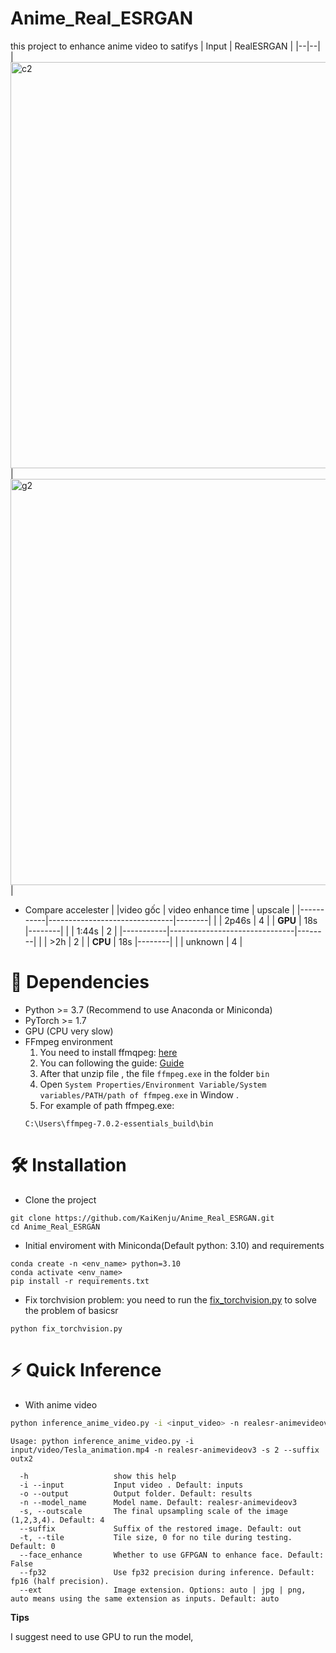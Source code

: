 # Anime_Real_ESRGAN
this project to enhance anime video to satifys
| Input | RealESRGAN |
|--|--|
| <img src="./assets/gif/Tesla_animation.gif" alt="c2" width="650"/> | <img src="./assets/gif/Tesla_animation_outx2_v1.gif" alt="g2" width="650"/> |
<!-- | <img src="./assets/gif/tougenaki.gif" alt="c2" width="650"/> | <img src="./assets/gif/tougenaki_outx2.gif" alt="g2" width="650"/> | -->



- Compare accelester
|           |video gốc | video enhance time | upscale |
|-----------|-------------------------------|--------|
|           | 2p46s                         | 4      |
| **GPU**   | 18s                           |--------|
|           | 1:44s                         | 2      |
|-----------|-------------------------------|--------|
|           | >2h                           | 2      |
| **CPU**   | 18s                           |--------|
|           | unknown                       | 4      |



# 🔧 Dependencies 
- Python >= 3.7 (Recommend to use Anaconda or Miniconda)
- PyTorch >= 1.7
- GPU (CPU very slow)
- FFmpeg environment
   1. You need to install ffmqpeg: [here](https://www.gyan.dev/ffmpeg/builds/)
   2. You can following the guide: [Guide](https://kdata.vn/tin-tuc/huong-dan-cach-cai-dat-ffmpeg-tren-windows-cuc-ky-don-gian)
   3. After that unzip file , the file `ffmpeg.exe` in the folder `bin`
   4. Open `System Properties/Environment Variable/System variables/PATH/path of ffmpeg.exe` in Window . 
   5. For example of path ffmpeg.exe: 
     ```
     C:\Users\ffmpeg-7.0.2-essentials_build\bin
     ```
# 🛠️ Installation
- Clone the project 
```
git clone https://github.com/KaiKenju/Anime_Real_ESRGAN.git
cd Anime_Real_ESRGAN
```
- Initial enviroment with Miniconda(Default python: 3.10) and requirements
```
conda create -n <env_name> python=3.10 
conda activate <env_name>
pip install -r requirements.txt
```
- Fix torchvision problem: you need to run the [fix_torchvision.py](fix_torchvision.py) to solve the problem of basicsr
```
python fix_torchvision.py
```
# ⚡ Quick Inference
- With anime video
```bash
python inference_anime_video.py -i <input_video> -n realesr-animevideov3 -s 2 --suffix outx2 
```

```console
Usage: python inference_anime_video.py -i input/video/Tesla_animation.mp4 -n realesr-animevideov3 -s 2 --suffix outx2 

  -h                   show this help
  -i --input           Input video . Default: inputs
  -o --output          Output folder. Default: results
  -n --model_name      Model name. Default: realesr-animevideov3
  -s, --outscale       The final upsampling scale of the image (1,2,3,4). Default: 4
  --suffix             Suffix of the restored image. Default: out
  -t, --tile           Tile size, 0 for no tile during testing. Default: 0
  --face_enhance       Whether to use GFPGAN to enhance face. Default: False
  --fp32               Use fp32 precision during inference. Default: fp16 (half precision).
  --ext                Image extension. Options: auto | jpg | png, auto means using the same extension as inputs. Default: auto
```

**Tips**

I suggest need to use GPU to run the model, 
